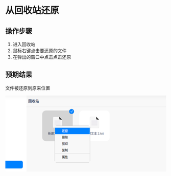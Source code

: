 # 从回收站还原

## 操作步骤

1. 进入回收站
2. 鼠标右键点击要还原的文件
3. 在弹出的窗口中点击点击还原

## 预期结果

文件被还原到原来位置

![从回收站还原.png](./img/从回收站还原.png)
